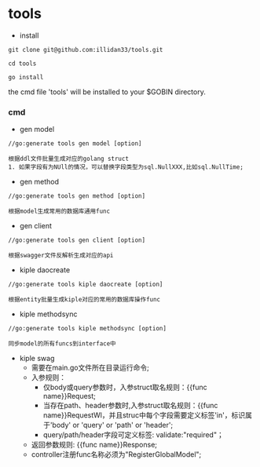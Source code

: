 # tools

- install

```
git clone git@github.com:illidan33/tools.git

cd tools

go install
```

the cmd file 'tools' will be installed to your $GOBIN directory.

### cmd

- gen model

```
//go:generate tools gen model [option]

根据ddl文件批量生成对应的golang struct
1. 如果字段有为NUll的情况，可以替换字段类型为sql.NullXXX,比如sql.NullTime;
```

- gen method

```
//go:generate tools gen method [option]

根据model生成常用的数据库通用func
```

- gen client

```
//go:generate tools gen client [option]

根据swagger文件反解析生成对应的api
```

- kiple daocreate

```
//go:generate tools kiple daocreate [option]

根据entity批量生成kiple对应的常用的数据库操作func
```

- kiple methodsync

```
//go:generate tools kiple methodsync [option]

同步model的所有funcs到interface中
```

- kiple swag
    - 需要在main.go文件所在目录运行命令;
    - 入参规则：
        - 仅body或query参数时，入参struct取名规则：{{func name}}Request;
        - 当存在path、header参数时,入参struct取名规则：{{func name}}RequestWl，并且struc中每个字段需要定义标签'in'，标识属于'body' or 'query' or 'path' or 'header';
        - query/path/header字段可定义标签: validate:"required"；
    - 返回参数规则: {{func name}}Response;
    - controller注册func名称必须为"RegisterGlobalModel";